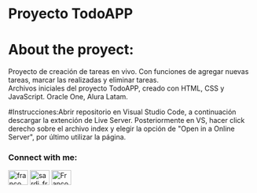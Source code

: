 # Proyecto TodoAPP

# About the proyect:
Proyecto de creación de tareas en vivo. Con funciones de agregar nuevas tareas, marcar las realizadas y eliminar tareas.
<br>
Archivos iniciales del proyecto TodoAPP, creado con HTML, CSS y JavaScript. Oracle One, Alura Latam.

#Instrucciones:Abrir repositorio en Visual Studio Code, a continuación descargar la extención de Live Server. Posteriormente en VS, hacer click derecho sobre el archivo index y elegir la opción de "Open in a Online Server", por último utilizar la página.

<h3 align="left">Connect with me:</h3>
<p align="left">
<a href="https://linkedin.com/in/franco sardi" target="blank"><img align="center" src="https://raw.githubusercontent.com/rahuldkjain/github-profile-readme-generator/master/src/images/icons/Social/linked-in-alt.svg" alt="franco sardi" height="30" width="40" /></a>
<a href="https://instagram.com/sardi_franco" target="blank"><img align="center" src="https://raw.githubusercontent.com/rahuldkjain/github-profile-readme-generator/master/src/images/icons/Social/instagram.svg" alt="sardi_franco" height="30" width="40" /></a>
<a href="https://discord.gg/Franco S#2010" target="blank"><img align="center" src="https://raw.githubusercontent.com/rahuldkjain/github-profile-readme-generator/master/src/images/icons/Social/discord.svg" alt="Franco S#2010" height="30" width="40" /></a>
</p>
